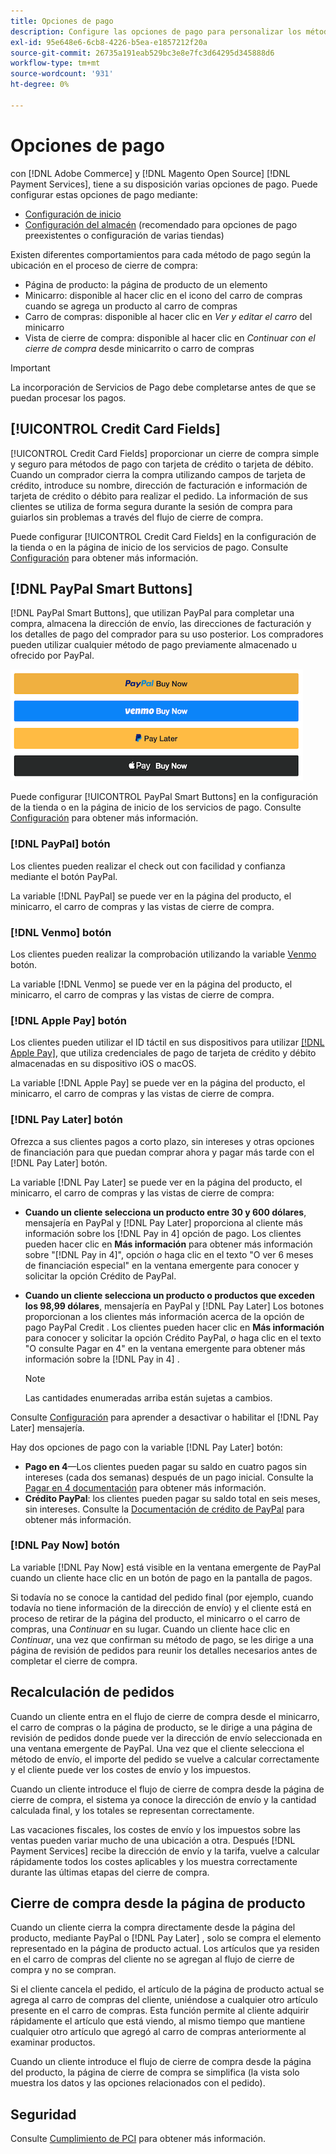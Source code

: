 ```yaml
---
title: Opciones de pago
description: Configure las opciones de pago para personalizar los métodos disponibles para los clientes de la tienda.
exl-id: 95e648e6-6cb8-4226-b5ea-e1857212f20a
source-git-commit: 26735a191eab529bc3e8e7fc3d64295d345888d6
workflow-type: tm+mt
source-wordcount: '931'
ht-degree: 0%

---
```


# Opciones de pago

con [!DNL Adobe Commerce] y [!DNL Magento Open Source] [!DNL Payment Services], tiene a su disposición varias opciones de pago. Puede configurar estas opciones de pago mediante:

* [Configuración de inicio](payments-home.md)
* [Configuración del almacén](configure-admin.md) (recomendado para opciones de pago preexistentes o configuración de varias tiendas)

Existen diferentes comportamientos para cada método de pago según la ubicación en el proceso de cierre de compra:

* Página de producto: la página de producto de un elemento
* Minicarro: disponible al hacer clic en el icono del carro de compras cuando se agrega un producto al carro de compras
* Carro de compras: disponible al hacer clic en _Ver y editar el carro_ del minicarro
* Vista de cierre de compra: disponible al hacer clic en _Continuar con el cierre de compra_ desde minicarrito o carro de compras

>[!IMPORTANT]
>
>La incorporación de Servicios de Pago debe completarse antes de que se puedan procesar los pagos.

## [!UICONTROL Credit Card Fields]

[!UICONTROL Credit Card Fields] proporcionar un cierre de compra simple y seguro para métodos de pago con tarjeta de crédito o tarjeta de débito. Cuando un comprador cierra la compra utilizando campos de tarjeta de crédito, introduce su nombre, dirección de facturación e información de tarjeta de crédito o débito para realizar el pedido. La información de sus clientes se utiliza de forma segura durante la sesión de compra para guiarlos sin problemas a través del flujo de cierre de compra.

Puede configurar [!UICONTROL Credit Card Fields] en la configuración de la tienda o en la página de inicio de los servicios de pago. Consulte [Configuración](settings.md#credit-card-fields) para obtener más información.

## [!DNL PayPal Smart Buttons]

[!DNL PayPal Smart Buttons], que utilizan PayPal para completar una compra, almacena la dirección de envío, las direcciones de facturación y los detalles de pago del comprador para su uso posterior. Los compradores pueden utilizar cualquier método de pago previamente almacenado u ofrecido por PayPal.

![[!DNL PayPal Smart Buttons] opciones](assets/buttons-md.png)

Puede configurar [!UICONTROL PayPal Smart Buttons] en la configuración de la tienda o en la página de inicio de los servicios de pago.  Consulte [Configuración](settings.md#payment-buttons) para obtener más información.

### [!DNL PayPal] botón

Los clientes pueden realizar el check out con facilidad y confianza mediante el botón PayPal.

La variable [!DNL PayPal] se puede ver en la página del producto, el minicarro, el carro de compras y las vistas de cierre de compra.

### [!DNL Venmo] botón

Los clientes pueden realizar la comprobación utilizando la variable [Venmo](https://venmo.com/) botón.

La variable [!DNL Venmo] se puede ver en la página del producto, el minicarro, el carro de compras y las vistas de cierre de compra.

### [!DNL Apple Pay] botón

Los clientes pueden utilizar el ID táctil en sus dispositivos para utilizar [[!DNL Apple Pay]](https://www.apple.com/apple-pay/), que utiliza credenciales de pago de tarjeta de crédito y débito almacenadas en su dispositivo iOS o macOS.

La variable [!DNL Apple Pay] se puede ver en la página del producto, el minicarro, el carro de compras y las vistas de cierre de compra.

### [!DNL Pay Later] botón

Ofrezca a sus clientes pagos a corto plazo, sin intereses y otras opciones de financiación para que puedan comprar ahora y pagar más tarde con el [!DNL Pay Later] botón.

La variable [!DNL Pay Later] se puede ver en la página del producto, el minicarro, el carro de compras y las vistas de cierre de compra:

* **Cuando un cliente selecciona un producto entre 30 y 600 dólares**, mensajería en PayPal y [!DNL Pay Later] proporciona al cliente más información sobre los [!DNL Pay in 4] opción de pago. Los clientes pueden hacer clic en **Más información** para obtener más información sobre &quot;[!DNL Pay in 4]&quot;, opción _o_ haga clic en el texto &quot;O ver 6 meses de financiación especial&quot; en la ventana emergente para conocer y solicitar la opción Crédito de PayPal.
* **Cuando un cliente selecciona un producto o productos que exceden los 98,99 dólares**, mensajería en PayPal y [!DNL Pay Later] Los botones proporcionan a los clientes más información acerca de la opción de pago PayPal Credit . Los clientes pueden hacer clic en **Más información** para conocer y solicitar la opción Crédito PayPal, _o_ haga clic en el texto &quot;O consulte Pagar en 4&quot; en la ventana emergente para obtener más información sobre la [!DNL Pay in 4] .

   >[!NOTE]
   >
   >Las cantidades enumeradas arriba están sujetas a cambios.

Consulte [Configuración](settings.md#payment-buttons) para aprender a desactivar o habilitar el [!DNL Pay Later] mensajería.

Hay dos opciones de pago con la variable [!DNL Pay Later] botón:

* **Pago en 4**—Los clientes pueden pagar su saldo en cuatro pagos sin intereses (cada dos semanas) después de un pago inicial. Consulte la [Pagar en 4 documentación](https://www.paypal.com/us/digital-wallet/ways-to-pay/buy-now-pay-later) para obtener más información.
* **Crédito PayPal**: los clientes pueden pagar su saldo total en seis meses, sin intereses. Consulte la [Documentación de crédito de PayPal](https://www.paypal.com/us/webapps/mpp/paypal-credit) para obtener más información.

### [!DNL Pay Now] botón

La variable [!DNL Pay Now] está visible en la ventana emergente de PayPal cuando un cliente hace clic en un botón de pago en la pantalla de pagos.

Si todavía no se conoce la cantidad del pedido final (por ejemplo, cuando todavía no tiene información de la dirección de envío) y el cliente está en proceso de retirar de la página del producto, el minicarro o el carro de compras, una _Continuar_ en su lugar. Cuando un cliente hace clic en _Continuar_, una vez que confirman su método de pago, se les dirige a una página de revisión de pedidos para reunir los detalles necesarios antes de completar el cierre de compra.

## Recalculación de pedidos

Cuando un cliente entra en el flujo de cierre de compra desde el minicarro, el carro de compras o la página de producto, se le dirige a una página de revisión de pedidos donde puede ver la dirección de envío seleccionada en una ventana emergente de PayPal. Una vez que el cliente selecciona el método de envío, el importe del pedido se vuelve a calcular correctamente y el cliente puede ver los costes de envío y los impuestos.

Cuando un cliente introduce el flujo de cierre de compra desde la página de cierre de compra, el sistema ya conoce la dirección de envío y la cantidad calculada final, y los totales se representan correctamente.

Las vacaciones fiscales, los costes de envío y los impuestos sobre las ventas pueden variar mucho de una ubicación a otra. Después [!DNL Payment Services] recibe la dirección de envío y la tarifa, vuelve a calcular rápidamente todos los costes aplicables y los muestra correctamente durante las últimas etapas del cierre de compra.

## Cierre de compra desde la página de producto

Cuando un cliente cierra la compra directamente desde la página del producto, mediante PayPal o [!DNL Pay Later] , solo se compra el elemento representado en la página de producto actual. Los artículos que ya residen en el carro de compras del cliente no se agregan al flujo de cierre de compra y no se compran.

Si el cliente cancela el pedido, el artículo de la página de producto actual se agrega al carro de compras del cliente, uniéndose a cualquier otro artículo presente en el carro de compras. Esta función permite al cliente adquirir rápidamente el artículo que está viendo, al mismo tiempo que mantiene cualquier otro artículo que agregó al carro de compras anteriormente al examinar productos.

Cuando un cliente introduce el flujo de cierre de compra desde la página del producto, la página de cierre de compra se simplifica (la vista solo muestra los datos y las opciones relacionados con el pedido).

## Seguridad

Consulte [Cumplimiento de PCI](security.md#pci-compliance) para obtener más información.
